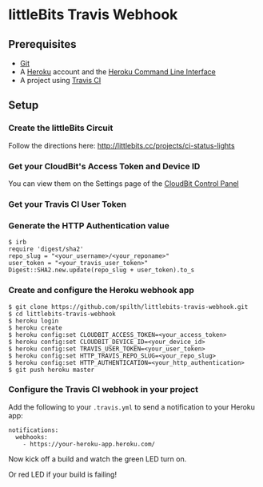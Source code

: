 # littleBits Travis Webhook

## Prerequisites

- [Git](http://git-scm.com)
- A [Heroku](https://heroku.com) account and the [Heroku Command Line Interface](https://devcenter.heroku.com/articles/heroku-command)
- A project using [Travis CI](https://travis-ci.org)

## Setup

### Create the littleBits Circuit

Follow the directions here: <http://littlebits.cc/projects/ci-status-lights>

### Get your CloudBit's Access Token and Device ID

You can view them on the Settings page of the [CloudBit Control Panel](<http://control.littlebitscloud.cc>)

### Get your Travis CI User Token

### Generate the HTTP Authentication value

    $ irb
    require 'digest/sha2'
    repo_slug = "<your_username>/<your_reponame>"
    user_token = "<your_travis_user_token>"
    Digest::SHA2.new.update(repo_slug + user_token).to_s

### Create and configure the Heroku webhook app

    $ git clone https://github.com/spilth/littlebits-travis-webhook.git
    $ cd littlebits-travis-webhook
    $ heroku login
    $ heroku create
    $ heroku config:set CLOUDBIT_ACCESS_TOKEN=<your_access_token>
    $ heroku config:set CLOUDBIT_DEVICE_ID=<your_device_id>
    $ heroku config:set TRAVIS_USER_TOKEN=<your_user_token>
    $ heroku config:set HTTP_TRAVIS_REPO_SLUG=<your_repo_slug>
    $ heroku config:set HTTP_AUTHENTICATION=<your_http_authentication>
    $ git push heroku master

### Configure the Travis CI webhook in your project

Add the following to your `.travis.yml` to send a notification to your Heroku app:

    notifications:
      webhooks:
        - https://your-heroku-app.heroku.com/

Now kick off a build and watch the green LED turn on.

Or red LED if your build is failing!
